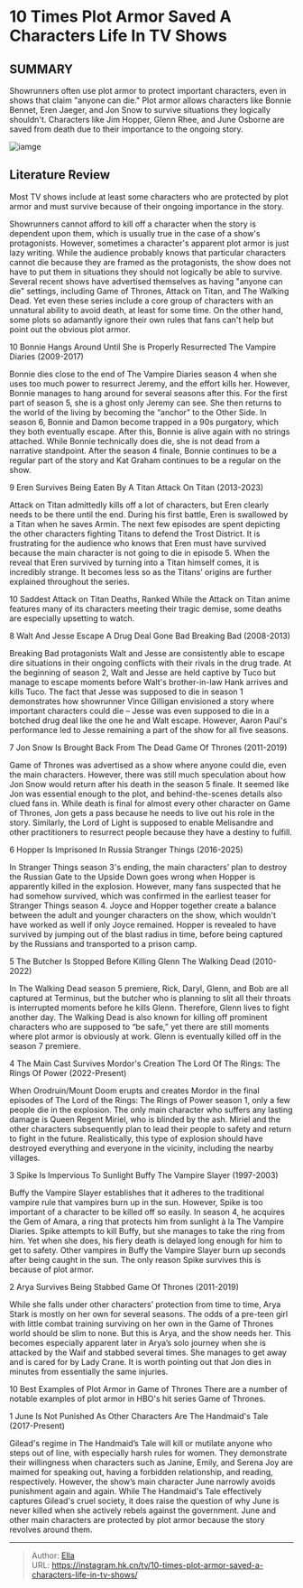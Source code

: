 # 10 Times Plot Armor Saved A Characters Life In TV Shows


## SUMMARY 


 Showrunners often use plot armor to protect important characters, even in shows that claim &#34;anyone can die.&#34; 
 Plot armor allows characters like Bonnie Bennet, Eren Jaeger, and Jon Snow to survive situations they logically shouldn&#39;t. 
 Characters like Jim Hopper, Glenn Rhee, and June Osborne are saved from death due to their importance to the ongoing story. 

![iamge](https://static1.srcdn.com/wordpress/wp-content/uploads/2024/01/plotarmor_savedcharacterslives.jpg)

## Literature Review
Most TV shows include at least some characters who are protected by plot armor and must survive because of their ongoing importance in the story.




Showrunners cannot afford to kill off a character when the story is dependent upon them, which is usually true in the case of a show&#39;s protagonists. However, sometimes a character&#39;s apparent plot armor is just lazy writing. While the audience probably knows that particular characters cannot die because they are framed as the protagonists, the show does not have to put them in situations they should not logically be able to survive.
Several recent shows have advertised themselves as having &#34;anyone can die&#34; settings, including Game of Thrones, Attack on Titan, and The Walking Dead. Yet even these series include a core group of characters with an unnatural ability to avoid death, at least for some time. On the other hand, some plots so adamantly ignore their own rules that fans can&#39;t help but point out the obvious plot armor.









 








 10  Bonnie Hangs Around Until She is Properly Resurrected 
The Vampire Diaries (2009-2017)


 







Bonnie dies close to the end of The Vampire Diaries season 4 when she uses too much power to resurrect Jeremy, and the effort kills her. However, Bonnie manages to hang around for several seasons after this. For the first part of season 5, she is a ghost only Jeremy can see. She then returns to the world of the living by becoming the “anchor” to the Other Side.
In season 6, Bonnie and Damon become trapped in a 90s purgatory, which they both eventually escape. After this, Bonnie is alive again with no strings attached. While Bonnie technically does die, she is not dead from a narrative standpoint. After the season 4 finale, Bonnie continues to be a regular part of the story and Kat Graham continues to be a regular on the show.





 9  Eren Survives Being Eaten By A Titan 
Attack On Titan (2013-2023)
        

Attack on Titan admittedly kills off a lot of characters, but Eren clearly needs to be there until the end. During his first battle, Eren is swallowed by a Titan when he saves Armin. The next few episodes are spent depicting the other characters fighting Titans to defend the Trost District. It is frustrating for the audience who knows that Eren must have survived because the main character is not going to die in episode 5. When the reveal that Eren survived by turning into a Titan himself comes, it is incredibly strange. It becomes less so as the Titans’ origins are further explained throughout the series.
            
 
 10 Saddest Attack on Titan Deaths, Ranked 
While the Attack on Titan anime features many of its characters meeting their tragic demise, some deaths are especially upsetting to watch.









 8  Walt And Jesse Escape A Drug Deal Gone Bad 
Breaking Bad (2008-2013)
        

Breaking Bad protagonists Walt and Jesse are consistently able to escape dire situations in their ongoing conflicts with their rivals in the drug trade. At the beginning of season 2, Walt and Jesse are held captive by Tuco but manage to escape moments before Walt&#39;s brother-in-law Hank arrives and kills Tuco. The fact that Jesse was supposed to die in season 1 demonstrates how showrunner Vince Gilligan envisioned a story where important characters could die – Jesse was even supposed to die in a botched drug deal like the one he and Walt escape. However, Aaron Paul&#39;s performance led to Jesse remaining a part of the show for all five seasons.





 7  Jon Snow Is Brought Back From The Dead 
Game Of Thrones (2011-2019)
        

Game of Thrones was advertised as a show where anyone could die, even the main characters. However, there was still much speculation about how Jon Snow would return after his death in the season 5 finale. It seemed like Jon was essential enough to the plot, and behind-the-scenes details also clued fans in. While death is final for almost every other character on Game of Thrones, Jon gets a pass because he needs to live out his role in the story. Similarly, the Lord of Light is supposed to enable Melisandre and other practitioners to resurrect people because they have a destiny to fulfill.





 6  Hopper Is Imprisoned In Russia 
Stranger Things (2016-2025)
        

In Stranger Things season 3&#39;s ending, the main characters’ plan to destroy the Russian Gate to the Upside Down goes wrong when Hopper is apparently killed in the explosion. However, many fans suspected that he had somehow survived, which was confirmed in the earliest teaser for Stranger Things season 4. Joyce and Hopper together create a balance between the adult and younger characters on the show, which wouldn&#39;t have worked as well if only Joyce remained. Hopper is revealed to have survived by jumping out of the blast radius in time, before being captured by the Russians and transported to a prison camp.





 5  The Butcher Is Stopped Before Killing Glenn 
The Walking Dead (2010-2022)
        

In The Walking Dead season 5 premiere, Rick, Daryl, Glenn, and Bob are all captured at Terminus, but the butcher who is planning to slit all their throats is interrupted moments before he kills Glenn. Therefore, Glenn lives to fight another day. The Walking Dead is also known for killing off prominent characters who are supposed to “be safe,” yet there are still moments where plot armor is obviously at work. Glenn is eventually killed off in the season 7 premiere.





 4  The Main Cast Survives Mordor&#39;s Creation 
The Lord Of The Rings: The Rings Of Power (2022-Present)


 







When Orodruin/Mount Doom erupts and creates Mordor in the final episodes of The Lord of the Rings: The Rings of Power season 1, only a few people die in the explosion. The only main character who suffers any lasting damage is Queen Regent Miriel, who is blinded by the ash. Miriel and the other characters subsequently plan to lead their people to safety and return to fight in the future. Realistically, this type of explosion should have destroyed everything and everyone in the vicinity, including the nearby villages.





 3  Spike Is Impervious To Sunlight 
Buffy The Vampire Slayer (1997-2003)
        

Buffy the Vampire Slayer establishes that it adheres to the traditional vampire rule that vampires burn up in the sun. However, Spike is too important of a character to be killed off so easily. In season 4, he acquires the Gem of Amara, a ring that protects him from sunlight à la The Vampire Diaries. Spike attempts to kill Buffy, but she manages to take the ring from him. Yet when she does, his fiery death is delayed long enough for him to get to safety. Other vampires in Buffy the Vampire Slayer burn up seconds after being caught in the sun. The only reason Spike survives this is because of plot armor.





 2  Arya Survives Being Stabbed 
Game Of Thrones (2011-2019)
        

While she falls under other characters’ protection from time to time, Arya Stark is mostly on her own for several seasons. The odds of a pre-teen girl with little combat training surviving on her own in the Game of Thrones world should be slim to none. But this is Arya, and the show needs her. This becomes especially apparent later in Arya’s solo journey when she is attacked by the Waif and stabbed several times. She manages to get away and is cared for by Lady Crane. It is worth pointing out that Jon dies in minutes from essentially the same injuries.
            
 
 10 Best Examples of Plot Armor in Game of Thrones 
There are a number of notable examples of plot armor in HBO&#39;s hit series Game of Thrones.









 1  June Is Not Punished As Other Characters Are 
The Handmaid&#39;s Tale (2017-Present)


 







Gilead&#39;s regime in The Handmaid’s Tale will kill or mutilate anyone who steps out of line, with especially harsh rules for women. They demonstrate their willingness when characters such as Janine, Emily, and Serena Joy are maimed for speaking out, having a forbidden relationship, and reading, respectively. However, the show’s main character June narrowly avoids punishment again and again. While The Handmaid&#39;s Tale effectively captures Gilead&#39;s cruel society, it does raise the question of why June is never killed when she actively rebels against the government. June and other main characters are protected by plot armor because the story revolves around them. 

---

> Author: [Ella](https://instagram.hk.cn/)  
> URL: https://instagram.hk.cn/tv/10-times-plot-armor-saved-a-characters-life-in-tv-shows/  

